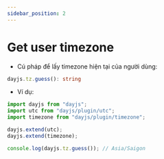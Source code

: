 ```yaml
---
sidebar_position: 2
---
```


# Get user timezone

- Cú pháp để lấy timezone hiện tại của người dùng:

```ts
dayjs.tz.guess(): string
```

- Ví dụ:

```ts
import dayjs from "dayjs";
import utc from "dayjs/plugin/utc";
import timezone from "dayjs/plugin/timezone";

dayjs.extend(utc);
dayjs.extend(timezone);

console.log(dayjs.tz.guess()); // Asia/Saigon
```
